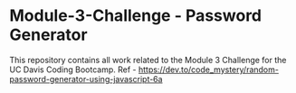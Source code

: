 # Module-3-Challenge - Password Generator

This repository contains all work related to the Module 3 Challenge for the UC Davis Coding Bootcamp.
Ref - https://dev.to/code_mystery/random-password-generator-using-javascript-6a
